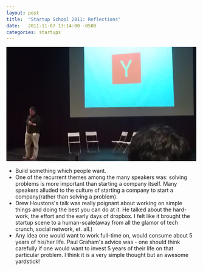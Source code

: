 ```yaml
---
layout: post
title:  "Startup School 2011: Reflections"
date:   2011-11-07 13:14:00 -0500
categories: startups
---
```


<img src="/assets/34016017-IMAG0467.jpg" width="500px" alt="Paul G Startup School"/>

* Build something which people want.
* One of the recurrent themes among the many speakers was: solving problems is more important than starting a company itself. Many speakers alluded to the culture of starting a company to start a company(rather than solving a problem). 
* Drew Houstons's talk was really poignant about working on simple things and doing the best you can do at it. He talked about the hard-work, the effort and the early days of dropbox. I felt like it brought the startup scene to a human-scale(away from all the glamor of tech crunch, social network, et. all.)
* Any idea one would want to work full-time on, would consume about 5 years of his/her life. Paul Graham's advice was - one should think carefully if one would want to invest 5 years of their life on that particular problem. I think it is a very simple thought but an awesome yardstick!
